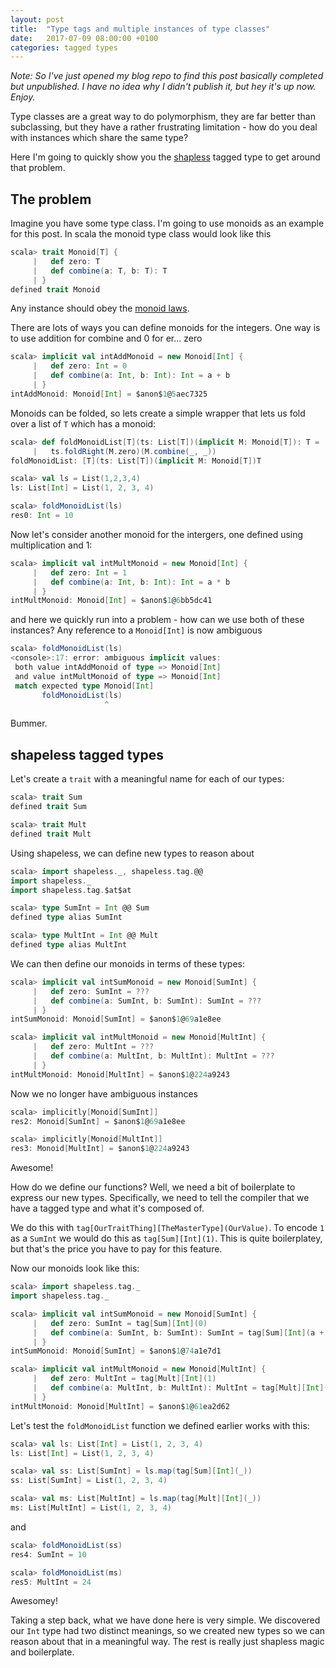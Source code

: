 ```yaml
---
layout: post
title:  "Type tags and multiple instances of type classes"
date:   2017-07-09 08:00:00 +0100
categories: tagged types
---
```


_Note: So I've just opened my blog repo to find this post basically completed but unpublished. I have no idea why I didn't publish it, but hey it's up now. Enjoy._

Type classes are a great way to do polymorphism, they are far better than subclassing, but they have a rather frustrating limitation - how do you deal with instances which share the same type?

Here I'm going to quickly show you the [shapless](https://github.com/milessabin/shapeless) tagged type to get around that problem.

## The problem

Imagine you have some type class. I'm going to use monoids as an example for this post. In scala the monoid type class would look like this

```scala
scala> trait Monoid[T] {
     |   def zero: T
     |   def combine(a: T, b: T): T
     | }
defined trait Monoid
```

Any instance should obey the [monoid laws](https://en.wikibooks.org/wiki/Haskell/Monoids).

There are lots of ways you can define monoids for the integers. One way is to use addition for combine and 0 for er... zero

```scala
scala> implicit val intAddMonoid = new Monoid[Int] {
     |   def zero: Int = 0
     |   def combine(a: Int, b: Int): Int = a + b
     | }
intAddMonoid: Monoid[Int] = $anon$1@5aec7325
```

Monoids can be folded, so lets create a simple wrapper that lets us fold over a list of `T` which has a monoid:

```scala
scala> def foldMonoidList[T](ts: List[T])(implicit M: Monoid[T]): T = 
     |   ts.foldRight(M.zero)(M.combine(_, _))
foldMonoidList: [T](ts: List[T])(implicit M: Monoid[T])T

scala> val ls = List(1,2,3,4)
ls: List[Int] = List(1, 2, 3, 4)

scala> foldMonoidList(ls)
res0: Int = 10
```

Now let's consider another monoid for the intergers, one defined using multiplication and 1:

```scala
scala> implicit val intMultMonoid = new Monoid[Int] {
     |   def zero: Int = 1
     |   def combine(a: Int, b: Int): Int = a * b
     | }
intMultMonoid: Monoid[Int] = $anon$1@6bb5dc41
```

and here we quickly run into a problem - how can we use both of these instances? Any reference to a `Monoid[Int]` is now ambiguous

```scala
scala> foldMonoidList(ls)
<console>:17: error: ambiguous implicit values:
 both value intAddMonoid of type => Monoid[Int]
 and value intMultMonoid of type => Monoid[Int]
 match expected type Monoid[Int]
       foldMonoidList(ls)
                     ^
```

Bummer.

## shapeless tagged types

Let's create a `trait` with a meaningful name for each of our types:

```scala
scala> trait Sum
defined trait Sum

scala> trait Mult
defined trait Mult
```

Using shapeless, we can define new types to reason about

```scala
scala> import shapeless._, shapeless.tag.@@
import shapeless._
import shapeless.tag.$at$at

scala> type SumInt = Int @@ Sum
defined type alias SumInt

scala> type MultInt = Int @@ Mult
defined type alias MultInt
```

We can then define our monoids in terms of these types:

```scala
scala> implicit val intSumMonoid = new Monoid[SumInt] {
     |   def zero: SumInt = ???
     |   def combine(a: SumInt, b: SumInt): SumInt = ???
     | }
intSumMonoid: Monoid[SumInt] = $anon$1@69a1e8ee

scala> implicit val intMultMonoid = new Monoid[MultInt] {
     |   def zero: MultInt = ???
     |   def combine(a: MultInt, b: MultInt): MultInt = ???
     | }
intMultMonoid: Monoid[MultInt] = $anon$1@224a9243
```

Now we no longer have ambiguous instances

```scala
scala> implicitly[Monoid[SumInt]]
res2: Monoid[SumInt] = $anon$1@69a1e8ee

scala> implicitly[Monoid[MultInt]]
res3: Monoid[MultInt] = $anon$1@224a9243
```

Awesome!

How do we define our functions? Well, we need a bit of boilerplate to express our new types. Specifically, we need to tell the compiler that we have a tagged type and what it's composed of.

We do this with `tag[OurTraitThing][TheMasterType](OurValue)`. To encode `1` as a `SumInt` we would do this as `tag[Sum][Int](1)`. This is quite boilerplatey, but that's the price you have to pay for this feature.

Now our monoids look like this:

```scala
scala> import shapeless.tag._
import shapeless.tag._

scala> implicit val intSumMonoid = new Monoid[SumInt] {
     |   def zero: SumInt = tag[Sum][Int](0)
     |   def combine(a: SumInt, b: SumInt): SumInt = tag[Sum][Int](a + b)
     | }
intSumMonoid: Monoid[SumInt] = $anon$1@74a1e7d1

scala> implicit val intMultMonoid = new Monoid[MultInt] {
     |   def zero: MultInt = tag[Mult][Int](1)
     |   def combine(a: MultInt, b: MultInt): MultInt = tag[Mult][Int](a * b)
     | }
intMultMonoid: Monoid[MultInt] = $anon$1@61ea2d62
```

Let's test the `foldMonoidList` function we defined earlier works with this:

```scala
scala> val ls: List[Int] = List(1, 2, 3, 4)
ls: List[Int] = List(1, 2, 3, 4)

scala> val ss: List[SumInt] = ls.map(tag[Sum][Int](_))
ss: List[SumInt] = List(1, 2, 3, 4)

scala> val ms: List[MultInt] = ls.map(tag[Mult][Int](_))
ms: List[MultInt] = List(1, 2, 3, 4)
```

and

```scala
scala> foldMonoidList(ss)
res4: SumInt = 10

scala> foldMonoidList(ms)
res5: MultInt = 24
```

Awesomey!

Taking a step back, what we have done here is very simple. We discovered our `Int` type had two distinct meanings, so we created new types so we can reason about that in a meaningful way. The rest is really just shapless magic and boilerplate.

